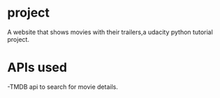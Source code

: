 # project
A website that shows movies with their trailers,a udacity python tutorial project.

# APIs used
-TMDB api to search for movie details.
